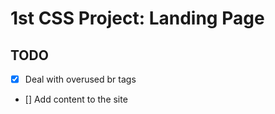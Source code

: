 # 1st CSS Project: Landing Page

## TODO

- [x] Deal with overused br tags
- [] Add content to the site
